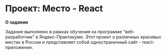 # Проект: Место - React

**О задании**

Задание выполнено в рамках обучения на программе "веб-разработчик" в Яндекс-Практикуме. 
Этот проект о различных красивых местах в России и представляет собой одностраничный сайт - react-приложение.
